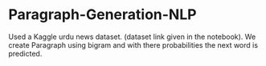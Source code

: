 # Paragraph-Generation-NLP

Used a Kaggle urdu news dataset. (dataset link given in the notebook).
We create Paragraph using bigram and with there probabilities the next word is predicted.
